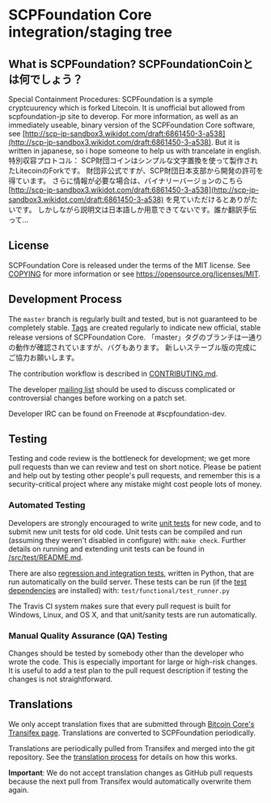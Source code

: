 SCPFoundation Core integration/staging tree
=====================================


What is SCPFoundation?
SCPFoundationCoinとは何でしょう？
----------------
Special Containment Procedures:
SCPFoundation is a symple cryptcuurency which is forked Litecoin.
It is unofficial but allowed from scpfoundation-jp site to deverop.
For more information, as well as an immediately useable, binary version of
the SCPFoundation Core software, see [http://scp-jp-sandbox3.wikidot.com/draft:6861450-3-a538](http://scp-jp-sandbox3.wikidot.com/draft:6861450-3-a538).
But it is written in japanese, so i hope someone to help us with trancelate in english.
特別収容プロトコル：
SCP財団コインはシンプルな文字置換を使って製作されたLitecoinのForkです。
財団非公式ですが、SCP財団日本支部から開発の許可を得ています。
さらに情報が必要な場合は、バイナリーバージョンのこちら
[http://scp-jp-sandbox3.wikidot.com/draft:6861450-3-a538](http://scp-jp-sandbox3.wikidot.com/draft:6861450-3-a538)
を見ていただけるとありがたいです。
しかしながら説明文は日本語しか用意できてないです。誰か翻訳手伝って...

License
-------

SCPFoundation Core is released under the terms of the MIT license. See [COPYING](COPYING) for more
information or see https://opensource.org/licenses/MIT.

Development Process
-------------------

The `master` branch is regularly built and tested, but is not guaranteed to be
completely stable. [Tags](https://github.com/scpfoundation-project/scpfoundation/tags) are created
regularly to indicate new official, stable release versions of SCPFoundation Core.
「master」タグのブランチは一通りの動作が確認されていますが、バグもあります。
新しいステーブル版の完成にご協力お願いします。

The contribution workflow is described in [CONTRIBUTING.md](CONTRIBUTING.md).

The developer [mailing list](https://groups.google.com/forum/#!forum/scpfoundation-dev)
should be used to discuss complicated or controversial changes before working
on a patch set.

Developer IRC can be found on Freenode at #scpfoundation-dev.

Testing
-------

Testing and code review is the bottleneck for development; we get more pull
requests than we can review and test on short notice. Please be patient and help out by testing
other people's pull requests, and remember this is a security-critical project where any mistake might cost people
lots of money.

### Automated Testing

Developers are strongly encouraged to write [unit tests](src/test/README.md) for new code, and to
submit new unit tests for old code. Unit tests can be compiled and run
(assuming they weren't disabled in configure) with: `make check`. Further details on running
and extending unit tests can be found in [/src/test/README.md](/src/test/README.md).

There are also [regression and integration tests](/test), written
in Python, that are run automatically on the build server.
These tests can be run (if the [test dependencies](/test) are installed) with: `test/functional/test_runner.py`

The Travis CI system makes sure that every pull request is built for Windows, Linux, and OS X, and that unit/sanity tests are run automatically.

### Manual Quality Assurance (QA) Testing

Changes should be tested by somebody other than the developer who wrote the
code. This is especially important for large or high-risk changes. It is useful
to add a test plan to the pull request description if testing the changes is
not straightforward.

Translations
------------

We only accept translation fixes that are submitted through [Bitcoin Core's Transifex page](https://www.transifex.com/projects/p/bitcoin/).
Translations are converted to SCPFoundation periodically.

Translations are periodically pulled from Transifex and merged into the git repository. See the
[translation process](doc/translation_process.md) for details on how this works.

**Important**: We do not accept translation changes as GitHub pull requests because the next
pull from Transifex would automatically overwrite them again.
